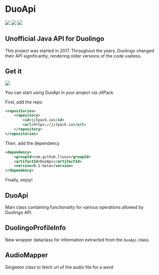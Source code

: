 # DuoApi
[![](https://img.shields.io/github/languages/top/latiif/DuoApi.svg)]()
[![](https://img.shields.io/github/last-commit/latiif/DuoApi)]()
[![](https://img.shields.io/maintenance/yes/2019)]()



Unofficial Java API for Duolingo
---

This project was started in 2017. 
Throughout the years, Duolingo changed their API significantly, rendering older versions of the code useless.

## Get it
 
[![](https://jitpack.io/v/llusx/DuoApi.svg)](https://jitpack.io/#llusx/DuoApi)

You can start using DuoApi in your project via JitPack.

First, add the repo
```xml
<repositories>
    <repository>
        <id>jitpack.io</id>
        <url>https://jitpack.io</url>
    </repository>
</repositories>
```
Then, add the dependency
```xml
<dependency>
    <groupId>com.github.llusx</groupId>
    <artifactId>DuoApi</artifactId>
    <version>0.1-beta</version>
</dependency>
```
Finally, enjoy!

## DuoApi
Main class containing functionality for various operations allowed by Duolingo API.
## DuolingoProfileInfo
New wrapper dataclass for information extracted from the `DuoApi` class.
## AudioMapper
Singleton class to fetch url of the audio file for a word
